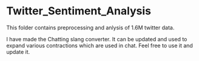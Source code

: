 # Twitter_Sentiment_Analysis

This folder contains preprocessing and anlysis of 1.6M twitter data.

I have made the Chatting slang converter. It can be updated and used to expand various contractions which are used in chat. Feel free to use it and update it.

